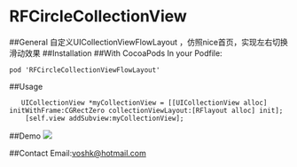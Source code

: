 # RFCircleCollectionView
##General
自定义UICollectionViewFlowLayout ，仿照nice首页，实现左右切换滑动效果
##Installation
##With CocoaPods
In your Podfile:
```
pod 'RFCircleCollectionViewFlowLayout'
```
##Usage
```
   UICollectionView *myCollectionView = [[UICollectionView alloc] initWithFrame:CGRectZero collectionViewLayout:[RFlayout alloc] init];
    [self.view addSubview:myCollectionView];
```

##Demo
![](https://github.com/refinemobi/RFCircleCollectionView/raw/master/RFCircleCollectionView/Image/demo.gif) 

##Contact
Email:voshk@hotmail.com

